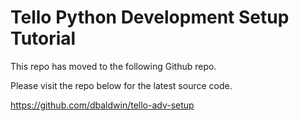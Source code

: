 # Tello Python Development Setup Tutorial

This repo has moved to the following Github repo.

Please visit the repo below for the latest source code.

https://github.com/dbaldwin/tello-adv-setup
